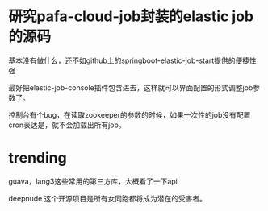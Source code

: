 # 研究pafa-cloud-job封装的elastic job的源码

基本没有做什么，还不如github上的springboot-elastic-job-start提供的便捷性强

最好把elastic-job-console插件包含进去，这样就可以界面配置的形式调整job参数了。

控制台有个bug，在读取zookeeper的参数的时候，如果一次性的job没有配置cron表达是，就不会加载出所有job。

# trending

guava，lang3这些常用的第三方库，大概看了一下api

deepnude 这个开源项目是所有女同胞都将成为潜在的受害者。
